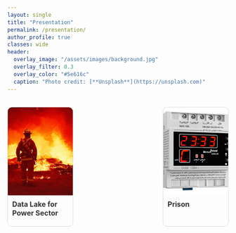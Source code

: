 ```yaml
---
layout: single
title: "Presentation"
permalink: /presentation/
author_profile: true
classes: wide
header:
  overlay_image: "/assets/images/background.jpg"
  overlay_filter: 0.3
  overlay_color: "#5e616c"
  caption: "Photo credit: [**Unsplash**](https://unsplash.com)"
---
```


<div class="projects-grid" style="display: flex; flex-wrap: wrap; justify-content: space-between; gap: 20px;">
  <!-- پpresent 1۱ -->
  <div class="project-card" style="width: calc(33.33% - 20px); border: 1px solid #ddd; border-radius: 10px; overflow: hidden; margin-bottom: 20px;">
    <a href="/presentation/datalake/" style="text-decoration: none; color: inherit;">
      <img src="/assets/Projectsimages/FireMain.png" 
           alt="Presentation1" 
           class="project-image"
           style="width: 100%; height: 200px; object-fit: cover; display: block;">
      <div class="project-content" style="padding: 10px;">
        <h3 class="project-title" style="font-size: 16px; font-weight: bold; margin: 0 0 10px;">
          Data Lake for Power Sector
        </h3>
      </div>
    </a>
  </div>

  <!-- پروژه present 2-->
  <div class="project-card" style="width: calc(33.33% - 20px); border: 1px solid #ddd; border-radius: 10px; overflow: hidden; margin-bottom: 20px;">
    <a href="/presentation/prison/" style="text-decoration: none; color: inherit;">
      <img src="/assets/Projectsimages/StreetLight/Streetlightingcontrol.png" 
           alt="Presentation2" 
           class="project-image"
           style="width: 100%; height: 200px; object-fit: cover; display: block;">
      <div class="project-content" style="padding: 10px;">
        <h3 class="project-title" style="font-size: 16px; font-weight: bold; margin: 0 0 10px;">
          Prison
        </h3>
      </div>
    </a>
  </div>

  <!-- پروژه ۳ -->
  

  <!-- پروژه 4 -->
  

<!-- پروژه 5 -->
  
<!-- پروژه 6 -->
   
  <!-- پروژه 7 -->
  

  <!-- پروژه 8 -->
  

  <!-- پروژه 9 -->
  


</div>

<style>
.projects-grid {
  display: grid;
  grid-template-columns: repeat(auto-fill, minmax(300px, 1fr));
  gap: 2rem;
  margin-top: 2rem;
}

.project-card {
  border: 1px solid #eaeaea;
  border-radius: 8px;
  overflow: hidden;
  transition: transform 0.3s ease, box-shadow 0.3s ease;
}

.project-card:hover {
  transform: translateY(-5px);
  box-shadow: 0 10px 20px rgba(0,0,0,0.1);
}

.project-image {
  width: 100%;
  height: 200px;
  object-fit: cover;
}

.project-content {
  padding: 1.5rem;
}

.project-title {
  margin-top: 0;
  color: #333;
}

.project-description {
  color: #666;
  line-height: 1.6;
}
</style>


